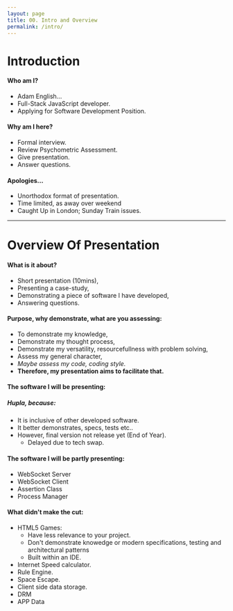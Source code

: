 ```yaml
---
layout: page
title: 00. Intro and Overview
permalink: /intro/
---
```

# Introduction

#### Who am I?
* Adam English...
* Full-Stack JavaScript developer.
* Applying for Software Development Position.

#### Why am I here?
* Formal interview.
* Review Psychometric Assessment.
* Give presentation.
* Answer questions.

#### Apologies...
* Unorthodox format of presentation.
* Time limited, as away over weekend
* Caught Up in London; Sunday Train issues.

***

# Overview Of Presentation

#### What is it about?
* Short presentation (10mins),
* Presenting a case-study,
* Demonstrating a piece of software I have developed,
* Answering questions.


#### Purpose, why demonstrate, what are you assessing:
* To demonstrate my knowledge,
* Demonstrate my thought process,
* Demonstrate my versatility, resourcefullness with problem solving,
* Assess my general character,
* _Maybe assess my code, coding style._
* __Therefore, my presentation aims to facilitate that.__

#### The software I will be presenting:
##### Hupla, because:
* It is inclusive of other developed software.
* It better demonstrates, specs, tests etc..
* However, final version not release yet (End of Year).
    * Delayed due to tech swap.

#### The software I will be partly presenting:
* WebSocket Server
* WebSocket Client
* Assertion Class
* Process Manager

#### What didn't make the cut:
* HTML5 Games:
    * Have less relevance to your project.
    * Don't demonstrate knowedge or modern specifications, testing and architectural patterns
    * Built within an IDE.
* Internet Speed calculator.
* Rule Engine.
* Space Escape.
* Client side data storage.
* DRM
* APP Data